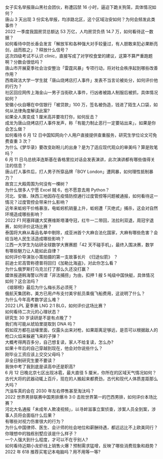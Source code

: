 女子实名举报唐山黑社会团伙，称遭囚禁 16 小时，逼迫下跪关狗笼，具体情况如何？  
唐山 3 天出现 3 份实名举报，均涉路北区，这个区域治安如何？为何会频发此类事件？  
2022 一季度我国房贷总额达 53 万亿，人均房贷负债 14.7 万，如何看待这一数据？  
如何看待中防长香会发言「解放军和各种强大对手较量过，有人胆敢来犯必果断亮剑，战而胜之」？释放什么信号？  
这次四级考试不认识 clinic，直接写成了对学校食堂的建议，这算不算严重跑题啊？分数会很低吗？  
唐山市开展夏季社会治安整治「雷霆风暴」专项行动，将对社会秩序起到哪些改善作用？  
西南政法大学一学生就「唐山烧烤店打人事件」发表不当言论被处分，如何评价他的行为？  
社区回应网传上海金山一男子当街砍人事件，行凶者被路人制服后被抓，具体情况如何？  
安徽小伙自曝在中信银行「被贷款」100 万，签名被伪造，钱进了陌生人口袋，如何从法律角度解读此案?  
如果全人类变成 1 厘米高并要攻打你，如何反击？  
成龙为唐山烧烤店打人事件发声，称「有能力制止恶行一定要站出来」，如果是你会怎么做？  
如何看待 6 月 12 日中国知网向个人用户直接提供查重服务，研究生学位论文可免费查重 3 次？  
为什么《梦华录》要改变赵盼儿的出身？是为了适应现代观众的审美吗？算是败笔吗？  
6 月 11 日乌总统泽连斯基在香格里拉对话会发表演讲，此次演讲都有哪些值得关注的信息？  
唐山打人事件后，打人男子所穿品牌「BOY London」遭网暴，如何理性抵制暴力？  
故宫三大殿周围为何没有一棵树？  
为什么很多人宁愿 Excel 贼 6，也不愿意去用 Python？  
河北、安徽、陕西三地因存在疫情防控通行过度管控等问题被通报，如何看待这一情况？过度管控会带来什么影响？  
近年来蚯蚓干价格暴涨，电蚯蚓机销量上升，蚯蚓遭「灭绝式」捕杀，这会对自然环境造成哪些影响？  
2022 F1 阿塞拜疆大奖赛维斯塔潘夺冠，红牛一二带回，法拉利双退，周冠宇退赛，如何评价这场比赛？  
泰国将大麻从毒品名单中剔除，成亚洲首个大麻合法化国家，大麻有哪些危害？会给当地人民生活造成哪些影响？  
江西一大学生为钻研全球数学大赛赛题「42 天不碰手机」，最终入围决赛，数学有哪些魅力让人能如此自律？  
如何评价导演张小策拍摄的第一支故事长片 《归途似箭》 ？  
前迪士尼高管称德普将回归《加勒比海盗》，对此你怎么看？  
为什么俄罗斯打乌克兰打了那么久还没打赢？  
媒体报道韩海警以所谓「非法捕捞」为由，扣押 1 艘 5 吨级中国快艇，具体情况如何？这合法吗？  
《琅琊榜》最后为什么梅长苏必须死？  
俄航天集团称，美方已用卢布支付美宇航员乘俄飞船费用，这说明了什么？  
为什么今年高考数学这么难？  
2022 LPL 夏季赛 LNG 2:1 BLG，如何评价这场比赛？  
如何看待二次元的心理状态？  
研究生 30 岁读研是不是有点晚了？  
我们有可能从琥珀里提取到 DNA 吗？  
假如双方都在战壕里面，仅露头出来对枪，如果距离足够远，是否可以根据敌人的枪口火焰来躲避飞来的子弹？  
大概考得两百多分，自己想复读，家人不给复读，怎么办?  
如果十年后的自己穿越到现在，他会对你说些什么？  
刚毕业工资应该上交交父母吗？  
非全日制研究生要不要读？  
我快中考了我到底是读高中还是职高?  
6 月 12 日晚北京七区出现冰雹，最大直径 5 厘米，你所在的区域天气情况如何？  
古代大将的武器动辄上百斤，现在的人搬起来都费劲，古代和现代人体质差距那么大吗？  
汽油车真的会在 2030 年左右停售甚至淘汰吗？  
2022 世界男排联赛中国男排爆冷 3:0 击败世界第一的巴西男排，如何评价本场比赛？  
河北大名通报「未成年人欺凌视频」，以寻衅滋事立案侦查，涉案人员全到案，涉事人员将会面临什么后果？  
有哪些对视力伤害很大的行为？  
为什么中国律师、医生、会计师的社会地位和薪酬待遇，都远远比不上欧美同行？  
你理想中的独栋别墅应该是什么样子？  
一个人强大到什么程度，才可以不在乎别人?  
如何看待近期小龙虾线上销售火爆？预制需求猛增，反映了哪些消费现象和趋势？  
2022 年 618 推荐买笔记本电脑吗？用不用等一等?  
